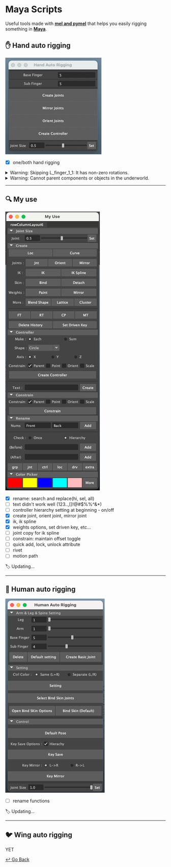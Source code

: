 # Maya Scripts

Useful tools made with [**mel and pymel**](https://help.autodesk.com/cloudhelp/2020/ENU/Maya-Tech-Docs/PyMel/index.html) that helps you easily rigging something in **[Maya](https://www.autodesk.com/products/maya/overview?support=ADVANCED&plc=MAYA&term=3-YEAR&quantity=1)**.

## :hand: Hand auto rigging

![Hand_auto_rigging](https://github.com/lisy0123/Maya_Scripts/blob/master/Hand_auto_rigging.png)

- [x] one/both hand rigging

<details>
  <summary> Warning: Skipping L_finger_1_1: It has non-zero rotations. </summary>
  <div markdown="1">

```python
# If I freeze the joint's transforms, rotation values will be added to the joint orient and the rotation will become (0,0,0).
# So freeze transforms first and orient next.
```

  </div>
</details>

<details>
  <summary> Warning: Cannot parent components or objects in the underworld. </summary>
  <div markdown="1">

```python
import maya.cmds as cmds

cmds.circle(n="cir1")
cmds.circle(n="cir2")
cmds.parent("cir1", "cir2")
# No Warning, but uncomfortable

cir1 = cmds.circle()
cir2 = cmds.circle()
cmds.parent(cir1, cir2)
# Warning: Cannot parent components or objects in the underworld.
print cir1, cir2
# [u'nurbsCircle1', u'makeNurbCircle1'] [u'nurbsCircle2', u'makeNurbCircle2']

cir1 = cmds.circle()[0]
cir2 = cmds.circle()[0]
cmds.parent(cir1, cir2)
# No Warning
print cir1, cir2
# nurbsCircle1 nurbsCircle2
```

  </div>
</details>

---

## :mag: My use

![My_use](https://github.com/lisy0123/Maya_Scripts/blob/master/My_use.png)

- [x] rename: search and replace(hi, sel, all)
- [ ] text didn't work well (123..,[]!@#$%%^&*)
- [ ] controller hierarchy setting at beginning - on/off
- [x] create joint, orient joint, mirror joint
- [x] ik, ik spline
- [x] weights options, set driven key, etc...
- [ ] joint copy for ik spline
- [ ] constrain: maintain offset toggle
- [ ] quick add, lock, unlock attribute
- [ ] rivet
- [ ] motion path

:label: Updating...

---

## :couple: Human auto rigging

![Human_auto_rigging](https://github.com/lisy0123/Maya_Scripts/blob/master/Human_auto_rigging.png)

- [ ] rename functions

:label: Updating...

----

## :bird: Wing auto rigging

YET



[↩️ Go Back](https://github.com/lisy0123/Study)